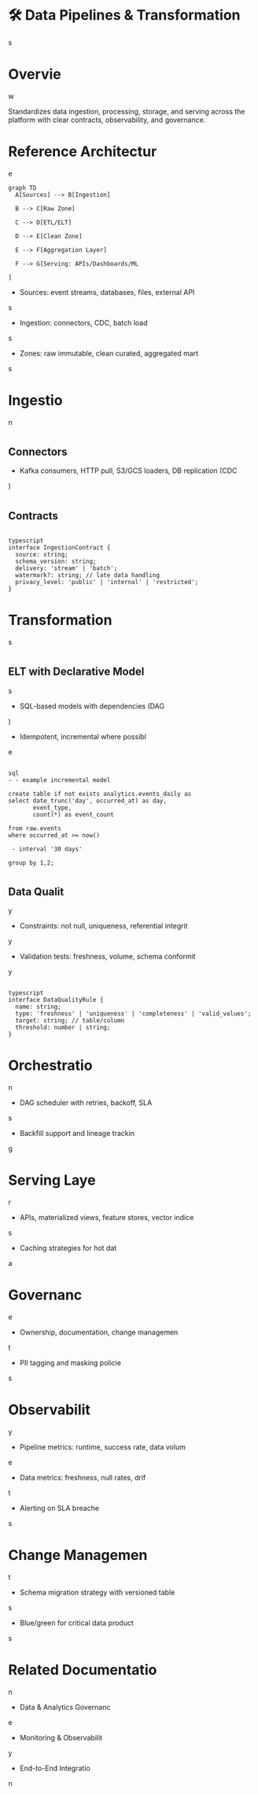 

# 🛠️ Data Pipelines & Transformation

s

#

# Overvie

w

Standardizes data ingestion, processing, storage, and serving across the platform with clear contracts, observability, and governance.

#

# Reference Architectur

e

```mermaid
graph TD
  A[Sources] --> B[Ingestion]

  B --> C[Raw Zone]

  C --> D[ETL/ELT]

  D --> E[Clean Zone]

  E --> F[Aggregation Layer]

  F --> G[Serving: APIs/Dashboards/ML

]

```

- Sources: event streams, databases, files, external API

s

- Ingestion: connectors, CDC, batch load

s

- Zones: raw immutable, clean curated, aggregated mart

s

#

# Ingestio

n

#

## Connectors

- Kafka consumers, HTTP pull, S3/GCS loaders, DB replication (CDC

)

#

## Contracts

```

typescript
interface IngestionContract {
  source: string;
  schema_version: string;
  delivery: 'stream' | 'batch';
  watermark?: string; // late data handling
  privacy_level: 'public' | 'internal' | 'restricted';
}

```

#

# Transformation

s

#

## ELT with Declarative Model

s

- SQL-based models with dependencies (DAG

)

- Idempotent, incremental where possibl

e

```

sql
- - example incremental model

create table if not exists analytics.events_daily as
select date_trunc('day', occurred_at) as day,
       event_type,
       count(*) as event_count

from raw.events
where occurred_at >= now()

 - interval '30 days'

group by 1,2;

```

#

## Data Qualit

y

- Constraints: not null, uniqueness, referential integrit

y

- Validation tests: freshness, volume, schema conformit

y

```

typescript
interface DataQualityRule {
  name: string;
  type: 'freshness' | 'uniqueness' | 'completeness' | 'valid_values';
  target: string; // table/column
  threshold: number | string;
}

```

#

# Orchestratio

n

- DAG scheduler with retries, backoff, SLA

s

- Backfill support and lineage trackin

g

#

# Serving Laye

r

- APIs, materialized views, feature stores, vector indice

s

- Caching strategies for hot dat

a

#

# Governanc

e

- Ownership, documentation, change managemen

t

- PII tagging and masking policie

s

#

# Observabilit

y

- Pipeline metrics: runtime, success rate, data volum

e

- Data metrics: freshness, null rates, drif

t

- Alerting on SLA breache

s

#

# Change Managemen

t

- Schema migration strategy with versioned table

s

- Blue/green for critical data product

s

#

# Related Documentatio

n

- Data & Analytics Governanc

e

- Monitoring & Observabilit

y

- End-to-End Integratio

n
